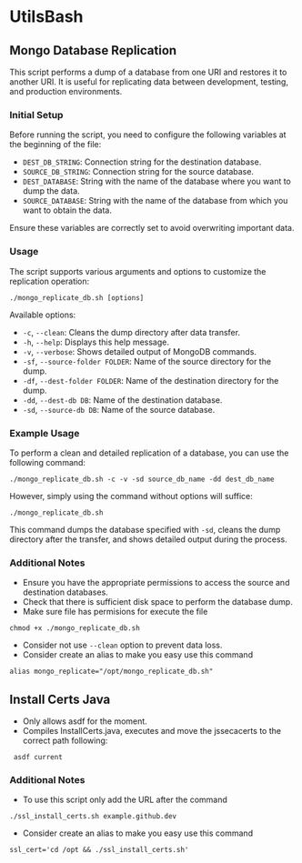 # UtilsBash
## Mongo Database Replication
This script performs a dump of a database from one URI and restores it to another URI. It is useful for replicating data between development, testing, and production environments.

### Initial Setup
Before running the script, you need to configure the following variables at the beginning of the file:
- `DEST_DB_STRING`: Connection string for the destination database.
- `SOURCE_DB_STRING`: Connection string for the source database.
- `DEST_DATABASE`: String with the name of the database where you want to dump the data.
- `SOURCE_DATABASE`: String with the name of the database from which you want to obtain the data.

Ensure these variables are correctly set to avoid overwriting important data.

### Usage
The script supports various arguments and options to customize the replication operation:
```
./mongo_replicate_db.sh [options]
```

Available options:
- `-c`, `--clean`: Cleans the dump directory after data transfer.
- `-h`, `--help`: Displays this help message.
- `-v`, `--verbose`: Shows detailed output of MongoDB commands.
- `-sf`, `--source-folder FOLDER`: Name of the source directory for the dump.
- `-df`, `--dest-folder FOLDER`: Name of the destination directory for the dump.
- `-dd`, `--dest-db DB`: Name of the destination database.
- `-sd`, `--source-db DB`: Name of the source database.

### Example Usage
To perform a clean and detailed replication of a database, you can use the following command:
```
./mongo_replicate_db.sh -c -v -sd source_db_name -dd dest_db_name
```
However, simply using the command without options will suffice:
```
./mongo_replicate_db.sh
```

This command dumps the database specified with `-sd`, cleans the dump directory after the transfer, and shows detailed output during the process.

### Additional Notes
- Ensure you have the appropriate permissions to access the source and destination databases.
- Check that there is sufficient disk space to perform the database dump.
- Make sure file has permisions for execute the file
```
chmod +x ./mongo_replicate_db.sh
```
- Consider not use `--clean` option to prevent data loss.
- Consider create an alias to make you easy use this command

```
alias mongo_replicate="/opt/mongo_replicate_db.sh"
```

## Install Certs Java
- Only allows asdf for the moment.
- Compiles InstallCerts.java, executes and move the jssecacerts to the correct path following:

```
 asdf current
```
### Additional Notes
- To use this script only add the URL after the command

```
./ssl_install_certs.sh example.github.dev
```
- Consider create an alias to make you easy use this command

```
ssl_cert='cd /opt && ./ssl_install_certs.sh'
```
